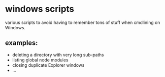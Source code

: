 windows scripts
===============

various scripts to avoid having to remember tons of stuff when cmdlining on Windows.

examples: 
---------

- deleting a directory with very long sub-paths
- listing global node modules
- closing duplicate Explorer windows
- ...
